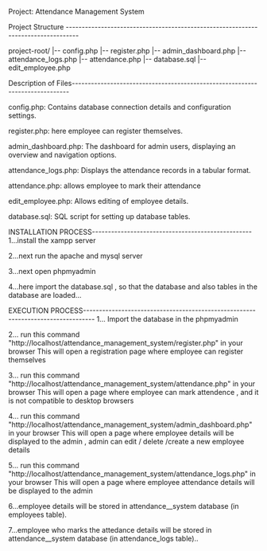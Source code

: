 Project: Attendance Management System

Project Structure ----------------------------------------------------------------------------------

project-root/
|-- config.php
|-- register.php
|-- admin_dashboard.php
|-- attendance_logs.php
|-- attendance.php
|-- database.sql
|-- edit_employee.php


Description of Files-----------------------------------------------------------------------------

config.php: Contains database connection details and configuration settings.

register.php: here employee can register themselves.

admin_dashboard.php: The dashboard for admin users, displaying an overview and navigation options.

attendance_logs.php: Displays the attendance records in a tabular format.

attendance.php: allows employee to mark their attendance

edit_employee.php: Allows editing of employee details.

database.sql: SQL script for setting up database tables.

INSTALLATION PROCESS--------------------------------------------------
 1...install the xampp server

 2...next run the apache and mysql server

 3...next open phpmyadmin

 4...here import the database.sql , so that the database and also tables in the database are loaded...


EXECUTION PROCESS---------------------------------------------------------------------------------
 1... Import the database in the phpmyadmin

 2... run this command "http://localhost/attendance_management_system/register.php" in your browser
      This will open a registration page where employee can register themselves
    
 3... run this command "http://localhost/attendance_management_system/attendance.php" in your browser
      This will open a page where employee can mark attendence , and it is not compatible to desktop browsers

 4... run this command "http://localhost/attendance_management_system/admin_dashboard.php" in your browser
      This will open a page where employee details will be displayed to the admin , admin can edit / delete /create a new employee details

 5... run this command "http://localhost/attendance_management_system/attendance_logs.php" in your browser
      This will open a page where employee attendance details will be displayed to the admin

 6...employee details will be stored in attendance__system database (in employees table). 

 7...employee who marks the attedance details will be   stored in attendance__system database (in attendance_logs table)..
 



